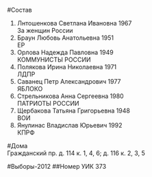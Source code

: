 #Состав
1. Лнтошенкова Светлана Ивановна 1967   
    За женщин России
2. Браун Любовь Анатольевна 1951   
    ЕР
3. Орлова Надежда Павловна 1949   
    КОММУНИСТЫ РОССИИ
4. Полякова Ирина Николаевна 1971   
    ЛДПР
5. Саванец Петр Александрович 1977   
    ЯБЛОКО
6. Стрельникова Анна Сергеевна 1980   
    ПАТРИОТЫ РОССИИ
7. Щербакова Татьяна Григорьевна 1948   
    ВОИ
8. Янулинас Владислав Юрьевич 1992   
    КПРФ

#Дома  
Гражданский пр. д. 114 к. 1, 4, 6; д. 116 к. 2, 3, 5

#Выборы-2012
##Номер УИК
373
